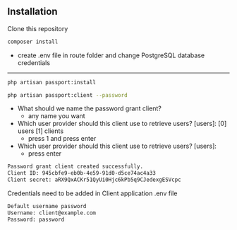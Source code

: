 ## Installation

Clone this repository

```bash
composer install
```
- create .env file in route folder and change PostgreSQL database credentials
-------
```bash
php artisan passport:install
```
```bash
php artisan passport:client --password
```
- What should we name the password grant client?
    - any name you want
- Which user provider should this client use to retrieve users? [users]:
  [0] users
  [1] clients
    - press 1 and press enter
- Which user provider should this client use to retrieve users? [users]:
    - press enter
```bash
Password grant client created successfully.
Client ID: 945cbfe9-eb0b-4e59-91d0-d5ce74ac4a33
Client secret: aRX9QxACKr51QyUi0Hjc6kPb5q9CJedexgESVcpc
```
Credentials need to be added in Client application .env file
```bash
Default username password
Username: client@example.com
Password: password
```



